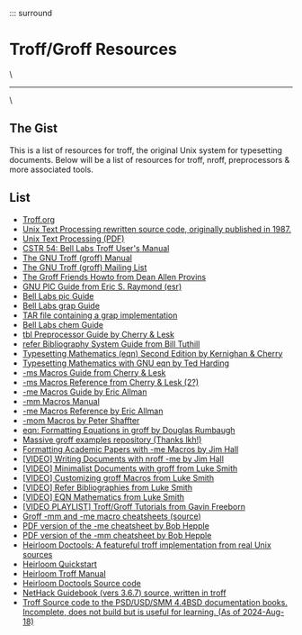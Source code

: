 ::: surround
# Troff/Groff Resources

\

------------------------------------------------------------------------

\

## The Gist

This is a list of resources for troff, the original Unix system for
typesetting documents. Below will be a list of resources for troff,
nroff, preprocessors & more associated tools.

## List

-   [Troff.org](http://www.troff.org)
-   [Unix Text Processing rewritten source code, originally published in
    1987.](https://github.com/larrykollar/Unix-Text-Processing)
-   [Unix Text Processing (PDF)](./utp_book.pdf)
-   [CSTR 54: Bell Labs Troff User\'s Manual](./cstr-54.pdf)
-   [The GNU Troff (groff)
    Manual](http://www.gnu.org/software/groff/manual/groff.html)
-   [The GNU Troff (groff) Mailing
    List](http://lists.gnu.org/archive/html/groff/)
-   [The Groff Friends Howto from Dean Allen
    Provins](./TheGroffFriendsHowto.pdf)
-   [GNU PIC Guide from Eric S. Raymond (esr)](./gpic.pdf)
-   [Bell Labs pic Guide](./bell/116-pic.pdf)
-   [Bell Labs grap Guide](./bell/114-grap.pdf)
-   [TAR file containing a grap
    implementation](./bell/grap-faber-1.46.tar)
-   [Bell Labs chem Guide](./bell/122-chem.pdf)
-   [tbl Preprocessor Guide by Cherry & Lesk](./tbl.pdf)
-   [refer Bibliography System Guide from Bill Tuthill](./refer.pdf)
-   [Typesetting Mathematics (eqn) Second Edition by Kernighan &
    Cherry](./eqn2e.pdf)
-   [Typesetting Mathematics with GNU eqn by Ted Harding](./gnu-eqn.pdf)
-   [-ms Macros Guide from Cherry & Lesk](./msdoc.pdf)
-   [-ms Macros Reference from Cherry & Lesk (2?)](./msmacros.pdf)
-   [-me Macros Guide by Eric Allman](./memacros.pdf)
-   [-mm Macros Manual](./mm-all.pdf)
-   [-me Macros Reference by Eric Allman](./meref.pdf)
-   [-mom Macros by Peter
    Shaffter](http://www.schaffter.ca/mom/momdoc/toc.html)
-   [eqn: Formatting Equations in groff by Douglas
    Rumbaugh](http://douglasrumbaugh.com/post/groff-eqn/)
-   [Massive groff examples repository (Thanks
    lkh!)](http://froude.eu/groff/)
-   [Formatting Academic Papers with -me Macros by Jim
    Hall](http://opensource.com/article/18/2/writing-academic-papers-groff-me)
-   [\[VIDEO\] Writing Documents with nroff -me by Jim
    Hall](http://www.youtube.com/watch?v=WCF5oSuMm9g)
-   [\[VIDEO\] Minimalist Documents with groff from Luke
    Smith](http://www.youtube.com/watch?v=w8EKH_fjmXA)
-   [\[VIDEO\] Customizing groff Macros from Luke
    Smith](http://www.youtube.com/watch?v=kJ_TXZB4Gm4)
-   [\[VIDEO\] Refer Bibliographies from Luke
    Smith](http://www.youtube.com/watch?v=yTQbi_E_Gys)
-   [\[VIDEO\] EQN Mathematics from Luke
    Smith](http://www.youtube.com/watch?v=sp0qgpeG6EY)
-   [\[VIDEO PLAYLIST\] Troff/Groff Tutorials from Gavin
    Freeborn](https://www.youtube.com/playlist?list=PLknodeJt-I5FgZ5VwT-BHda_lu3dYrMeJ)
-   [Groff -mm and -me macro cheatsheets
    (source)](https://gitlab.com/wef/groff-quick-ref)
-   [PDF version of the -me cheatsheet by Bob Hepple](./me_quick.pdf)
-   [PDF version of the -mm cheatsheet by Bob Hepple](./mm_quick.pdf)
-   [Heirloom Doctools: A featureful troff implementation from real Unix
    sources](http://n-t-roff.github.io/heirloom/doctools.html)
-   [Heirloom
    Quickstart](http://n-t-roff.github.io/heirloom/doctools/quickstart.pdf)
-   [Heirloom Troff
    Manual](http://n-t-roff.github.io/heirloom/doctools/troff.pdf)
-   [Heirloom Doctools Source
    code](http://github.com/n-t-roff/heirloom-doctools)
-   [NetHack Guidebook (vers 3.6.7) source, written in
    troff](./ex/NetHack-doc.tar.gz)
-   [Troff Source code to the PSD/USD/SMM 4.4BSD documentation books.
    Incomplete, does not build but is useful for learning. (As of
    2024-Aug-18)](./ex/4.4doc-incomplete.tar.gz)
